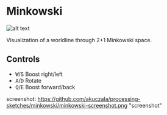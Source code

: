 # Minkowski

![alt text](screenshot)

Visualization of a worldline through 2+1 Minkowski space.

## Controls

- <kbd>W</kbd>/<kbd>S</kbd> Boost right/left
- <kbd>A</kbd>/<kbd>D</kbd> Rotate
- <kbd>Q</kbd>/<kbd>E</kbd> Boost forward/back

screenshot: https://github.com/akuczala/processing-sketches/minkowski/minkowski-screenshot.png "screenshot"